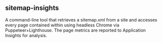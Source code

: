 sitemap-insights
---

A command-line tool that retrieves a sitemap.xml from a site and accesses every page contained within using headless Chrome via Puppeteer+Lighthouse. The page metrics are reported to Application Insights for analysis.